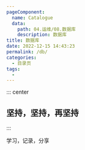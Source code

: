 ```yaml
---
pageComponent:
  name: Catalogue
  data:
    path: 04.运维/08.数据库
    description: 数据库
title: 数据库
date: 2022-12-15 14:43:23
permalink: /db/
categories:
  - 目录页
tags:
  - 
---
```


::: center

## 坚持，坚持，再坚持

:::

学习，记录，分享
